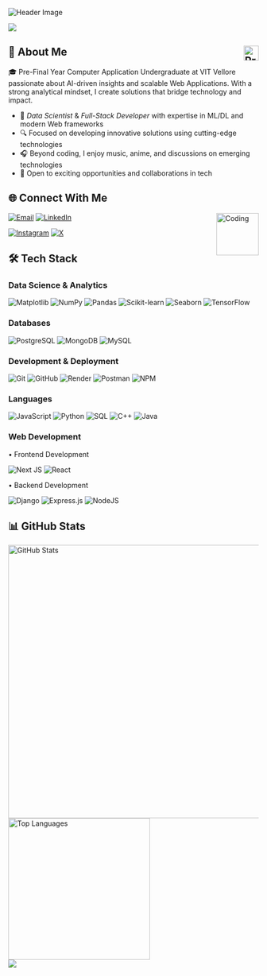 ![Header Image](https://github.com/halfrost/halfrost/blob/master/icons/header_.png)

<div>
  <img src="https://readme-typing-svg.herokuapp.com?lines=I'm+Shivam+Khator;AI+%26+Full-Stack+Developer;Machine+Learning+%26+Data+Science;Always+Learning+New+Things&height=30&color=gold">
</div>

## 💫 About Me <img src="https://komarev.com/ghpvc/?username=ShivamKhator&color=blueviolet&style=for-the-badge" alt="Profile Views" height="30" align="right" />

🎓 Pre-Final Year Computer Application Undergraduate at VIT Vellore passionate about AI-driven insights and scalable Web Applications. With a strong analytical mindset, I create solutions that bridge technology and impact.

- 🚀 *Data Scientist* & *Full-Stack Developer* with expertise in ML/DL and modern Web frameworks
- 🔍 Focused on developing innovative solutions using cutting-edge technologies
- 🎧 Beyond coding, I enjoy music, anime, and discussions on emerging technologies
- 👯 Open to exciting opportunities and collaborations in tech

## 🌐 Connect With Me
<img alt="Coding" src="https://github.com/abhisheknaiidu/abhisheknaiidu/blob/master/code.gif?raw=true" height="85" align="right"/>

[![Email](https://img.shields.io/badge/Email-D14836?style=for-the-badge&logo=gmail&logoColor=white)](mailto:shivam.khator@icloud.com)
[![LinkedIn](https://img.shields.io/badge/LinkedIn-%230077B5.svg?style=for-the-badge&logo=linkedin&logoColor=white)](https://linkedin.com/in/shivamkhator)

[![Instagram](https://img.shields.io/badge/Instagram-%23E4405F.svg?style=for-the-badge&logo=Instagram&logoColor=white)](https://instagram.com/shivamkhator)
[![X](https://img.shields.io/badge/X-black.svg?style=for-the-badge&logo=X&logoColor=white)](https://x.com/theshivamkhator)

## 🛠 Tech Stack

### Data Science & Analytics
![Matplotlib](https://img.shields.io/badge/Matplotlib-%23E23C4D.svg?style=for-the-badge&logo=matplotlib&logoColor=white)
![NumPy](https://img.shields.io/badge/numpy-%23013243.svg?style=for-the-badge&logo=numpy&logoColor=white)
![Pandas](https://img.shields.io/badge/pandas-%23150458.svg?style=for-the-badge&logo=pandas&logoColor=white)
![Scikit-learn](https://img.shields.io/badge/scikit--learn-%23F7931E.svg?style=for-the-badge&logo=scikit-learn&logoColor=white)
![Seaborn](https://img.shields.io/badge/Seaborn-%23000000.svg?style=for-the-badge&logo=seaborn&logoColor=white)
![TensorFlow](https://img.shields.io/badge/TensorFlow-%23FF6F00.svg?style=for-the-badge&logo=TensorFlow&logoColor=white)

### Databases
![PostgreSQL](https://img.shields.io/badge/PostgreSQL-%23316192.svg?style=for-the-badge&logo=postgresql&logoColor=white)
![MongoDB](https://img.shields.io/badge/MongoDB-%234ea94b.svg?style=for-the-badge&logo=mongodb&logoColor=white)
![MySQL](https://img.shields.io/badge/mysql-%2300f.svg?style=for-the-badge&logo=mysql&logoColor=white)

### Development & Deployment
![Git](https://img.shields.io/badge/git-%23F05033.svg?style=for-the-badge&logo=git&logoColor=white)
![GitHub](https://img.shields.io/badge/github-%23121011.svg?style=for-the-badge&logo=github&logoColor=white)
![Render](https://img.shields.io/badge/Render-%23000000.svg?style=for-the-badge&logo=render&logoColor=white)
![Postman](https://img.shields.io/badge/Postman-%23FF6C37.svg?style=for-the-badge&logo=postman&logoColor=white)
![NPM](https://img.shields.io/badge/NPM-%23CB3837.svg?style=for-the-badge&logo=npm&logoColor=white)

### Languages
![JavaScript](https://img.shields.io/badge/javascript-%23323330.svg?style=for-the-badge&logo=javascript&logoColor=%23F7DF1E)
![Python](https://img.shields.io/badge/python-3670A0?style=for-the-badge&logo=python&logoColor=ffdd54)
![SQL](https://img.shields.io/badge/SQL-%2300BCF2.svg?style=for-the-badge&logo=sqlite&logoColor=white)
![C++](https://img.shields.io/badge/c++-%2300599C.svg?style=for-the-badge&logo=c%2B%2B&logoColor=white)
![Java](https://img.shields.io/badge/java-%23ED8B00.svg?style=for-the-badge&logo=java&logoColor=white)


### Web Development
• Frontend Development

![Next JS](https://img.shields.io/badge/Next-black?style=for-the-badge&logo=next.js&logoColor=white)
![React](https://img.shields.io/badge/react-%2320232a.svg?style=for-the-badge&logo=react&logoColor=%2361DAFB)

• Backend Development


![Django](https://img.shields.io/badge/Django-%23092E20.svg?style=for-the-badge&logo=django&logoColor=white)
![Express.js](https://img.shields.io/badge/express.js-%23404d59.svg?style=for-the-badge&logo=express&logoColor=%2361DAFB)
![NodeJS](https://img.shields.io/badge/node.js-6DA55F?style=for-the-badge&logo=node.js&logoColor=white)


## 📊 GitHub Stats

<div>
  <img src="https://github-profile-summary-cards.vercel.app/api/cards/profile-details?username=ShivamKhator&theme=tokyonight&hide_border=true" width="550" alt="GitHub Stats"/>
  <img src="https://github-readme-stats.vercel.app/api/top-langs/?username=ShivamKhator&layout=compact&theme=tokyonight&hide_border=true" width="285" alt="Top Languages" />
</div>

<img src="https://github.com/punitkmryh/punitkmryh/blob/master/wave.svg" />
